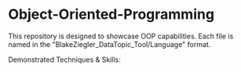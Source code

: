 # Object-Oriented-Programming

This repository is designed to showcase OOP capabilities. Each file is named in the "BlakeZiegler_DataTopic_Tool/Language" format.

Demonstrated Techniques & Skills:
